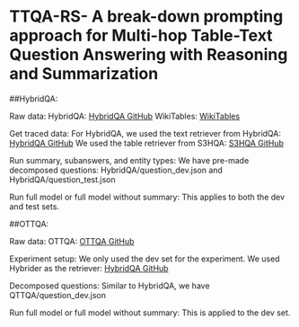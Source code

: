 # TTQA-RS- A break-down prompting approach for Multi-hop Table-Text Question Answering with Reasoning and Summarization

##HybridQA:

Raw data:
    HybridQA: [HybridQA GitHub](https://github.com/wenhuchen/HybridQA/tree/master)
    WikiTables: [WikiTables](https://github.com/wenhuchen/WikiTables-WithLinks)

Get traced data:
    For HybridQA, we used the text retriever from HybridQA: [HybridQA GitHub](https://github.com/wenhuchen/HybridQA/tree/master)
    We used the table retriever from S3HQA: [S3HQA GitHub](https://github.com/lfy79001/S3HQA/tree/main)

Run summary, subanswers, and entity types:
    We have pre-made decomposed questions: HybridQA/question_dev.json and HybridQA/question_test.json

Run full model or full model without summary:
    This applies to both the dev and test sets.

##OTTQA:
   
Raw data:
    OTTQA: [OTTQA GitHub](https://github.com/wenhuchen/OTT-QA)
    
Experiment setup:
    We only used the dev set for the experiment.
    We used Hybrider as the retriever: [HybridQA GitHub](https://github.com/wenhuchen/HybridQA/tree/master)

Decomposed questions:
    Similar to HybridQA, we have QTTQA/question_dev.json

Run full model or full model without summary:
    This is applied to the dev set.
